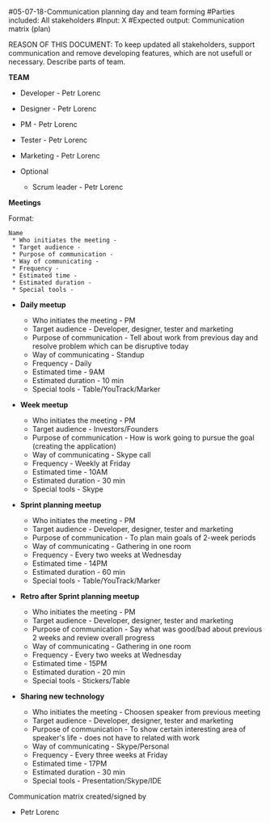   #05-07-18-Communication planning day and team forming
  #Parties included: All stakeholders
  #Input: X
  #Expected output: Communication matrix (plan)

REASON OF THIS DOCUMENT: To keep updated all stakeholders, support communication and remove developing features, which are not usefull or necessary. Describe parts of team.

**TEAM**

  * Developer - Petr Lorenc
  * Designer - Petr Lorenc
  * PM - Petr Lorenc
  * Tester - Petr Lorenc
  * Marketing - Petr Lorenc

  * Optional
    * Scrum leader - Petr Lorenc

**Meetings**

Format:

    Name 
     * Who initiates the meeting -
     * Target audience -
     * Purpose of communication -
     * Way of communicating -
     * Frequency -
     * Estimated time -
     * Estimated duration - 
     * Special tools - 

 * **Daily meetup**
     * Who initiates the meeting - PM 
     * Target audience - Developer, designer, tester and marketing
     * Purpose of communication - Tell about work from previous day and resolve problem which can be disruptive today
     * Way of communicating - Standup
     * Frequency - Daily
     * Estimated time - 9AM
     * Estimated duration - 10 min
     * Special tools - Table/YouTrack/Marker

* **Week meetup** 
     * Who initiates the meeting - PM 
     * Target audience - Investors/Founders
     * Purpose of communication - How is work going to pursue the goal (creating the application)
     * Way of communicating - Skype call
     * Frequency - Weekly at Friday
     * Estimated time - 10AM
     * Estimated duration - 30 min
     * Special tools - Skype


 * **Sprint planning meetup**
     * Who initiates the meeting - PM
     * Target audience - Developer, designer, tester and marketing
     * Purpose of communication - To plan main goals of 2-week periods 
     * Way of communicating - Gathering in one room
     * Frequency - Every two weeks at Wednesday
     * Estimated time - 14PM
     * Estimated duration - 60 min
     * Special tools - Table/YouTrack/Marker


 * **Retro after Sprint planning meetup**
     * Who initiates the meeting - PM
     * Target audience - Developer, designer, tester and marketing
     * Purpose of communication - Say what was good/bad about previous 2 weeks and review overall progress
     * Way of communicating - Gathering in one room
     * Frequency - Every two weeks at Wednesday
     * Estimated time - 15PM
     * Estimated duration - 20 min
     * Special tools - Stickers/Table


  * **Sharing new technology**
     * Who initiates the meeting - Choosen speaker from previous meeting
     * Target audience - Developer, designer, tester and marketing
     * Purpose of communication - To show certain interesting area of speaker's life - does not have to related with work
     * Way of communicating - Skype/Personal
     * Frequency - Every three weeks at Friday
     * Estimated time - 17PM
     * Estimated duration - 30 min
     * Special tools - Presentation/Skype/IDE

Communication matrix created/signed by

 * Petr Lorenc



